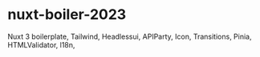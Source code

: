 # nuxt-boiler-2023
 Nuxt 3 boilerplate, Tailwind, Headlessui, APIParty, Icon, Transitions, Pinia, HTMLValidator, l18n,
